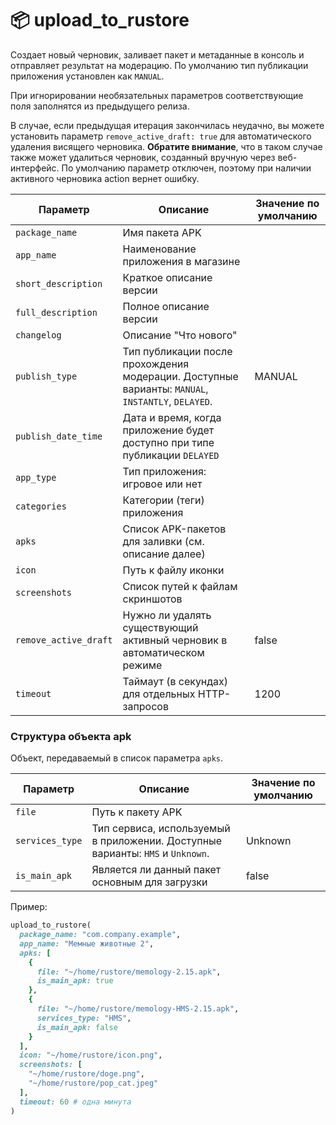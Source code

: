# 📦 upload_to_rustore

Создает новый черновик, заливает пакет и метаданные в консоль и отправляет результат на модерацию.
По умолчанию тип публикации приложения установлен как `MANUAL`.

При игнорировании необязательных параметров соответствующие поля заполнятся из предыдущего релиза.

В случае, если предыдущая итерация закончилась неудачно, вы можете установить параметр `remove_active_draft: true` для автоматического удаления висящего черновика.
**Обратите внимание**, что в таком случае также может удалиться черновик, созданный вручную через веб-интерфейс.
По умолчанию параметр отключен, поэтому при наличии активного черновика action вернет ошибку.

| Параметр              | Описание                                                                                          | Значение по умолчанию |
|-----------------------|---------------------------------------------------------------------------------------------------|-----------------------|
| `package_name`        | Имя пакета APK                                                                                    |                       |
| `app_name`            | Наименование приложения в магазине                                                                |                       |
| `short_description`   | Краткое описание версии                                                                           |                       |
| `full_description`    | Полное описание версии                                                                            |                       |
| `changelog`           | Описание "Что нового"                                                                             |                       |
| `publish_type`        | Тип публикации после прохождения модерации. Доступные варианты: `MANUAL`, `INSTANTLY`, `DELAYED`. | MANUAL                |
| `publish_date_time`   | Дата и время, когда приложение будет доступно при типе публикации `DELAYED `                      |                       |
| `app_type`            | Тип приложения: игровое или нет                                                                   |                       |
| `categories`          | Категории (теги) приложения                                                                       |                       |
| `apks`                | Список APK-пакетов для заливки (см. описание далее)                                               |                       |
| `icon`                | Путь к файлу иконки                                                                               |                       |
| `screenshots`         | Список путей к файлам скриншотов                                                                  |                       |
| `remove_active_draft` | Нужно ли удалять существующий активный черновик в автоматическом режиме                           | false                 |
| `timeout`             | Таймаут (в секундах) для отдельных HTTP-запросов                                                  | 1200                  |

### Структура объекта apk

Объект, передаваемый в список параметра `apks`.

| Параметр        | Описание                                                                       | Значение по умолчанию |
|-----------------|--------------------------------------------------------------------------------|-----------------------|
| `file`          | Путь к пакету APK                                                              |                       |
| `services_type` | Тип сервиса, используемый в приложении. Доступные варианты: `HMS` и `Unknown`. | Unknown               |
| `is_main_apk`   | Является ли данный пакет основным для загрузки                                 | false                 |


Пример:

```ruby
upload_to_rustore(
  package_name: "com.company.example",
  app_name: "Мемные животные 2",
  apks: [
    {
      file: "~/home/rustore/memology-2.15.apk",
      is_main_apk: true
    },
    {
      file: "~/home/rustore/memology-HMS-2.15.apk",
      services_type: "HMS",
      is_main_apk: false
    }
  ],
  icon: "~/home/rustore/icon.png",
  screenshots: [
    "~/home/rustore/doge.png",
    "~/home/rustore/pop_cat.jpeg"
  ],
  timeout: 60 # одна минута
)
```